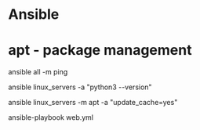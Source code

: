 # Ansible
# apt - package management

ansible all -m ping

ansible linux_servers -a "python3 --version"

ansible linux_servers -m apt -a "update_cache=yes"

ansible-playbook web.yml
